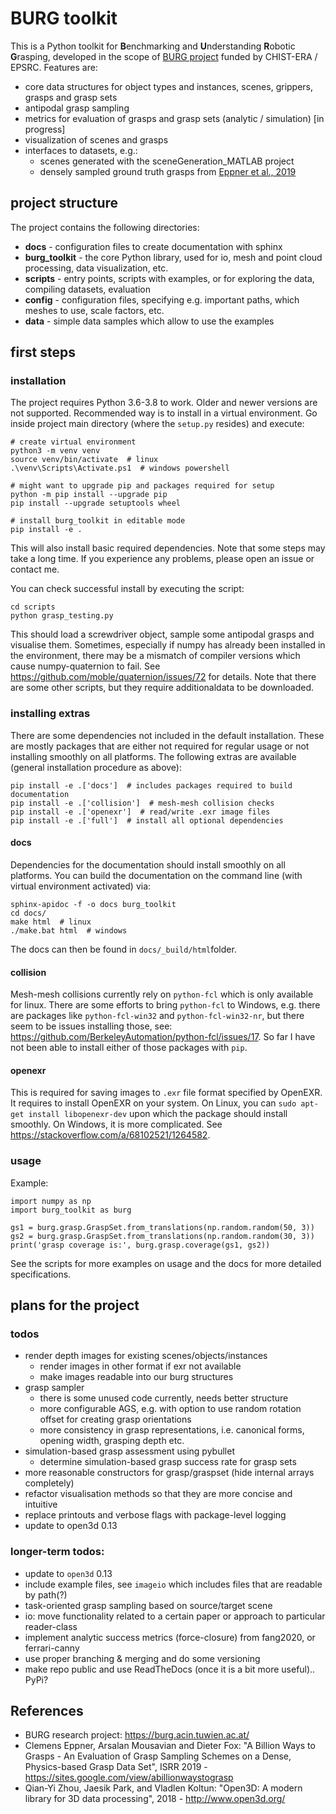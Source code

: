 # BURG toolkit

This is a Python toolkit for **B**enchmarking and **U**nderstanding **R**obotic **G**rasping, developed 
in the scope of [BURG project](#references) funded by CHIST-ERA / EPSRC. Features are:
- core data structures for object types and instances, scenes, grippers, grasps and grasp sets
- antipodal grasp sampling
- metrics for evaluation of grasps and grasp sets (analytic / simulation) [in progress]
- visualization of scenes and grasps
- interfaces to datasets, e.g.:
  - scenes generated with the sceneGeneration_MATLAB project
  - densely sampled ground truth grasps from [Eppner et al., 2019](#references)

## project structure

The project contains the following directories:
- **docs** - configuration files to create documentation with sphinx
- **burg_toolkit** - the core Python library, used for io, mesh and point cloud processing, data visualization, etc.
- **scripts** - entry points, scripts with examples, or for exploring the data, compiling datasets, evaluation
- **config** - configuration files, specifying e.g. important paths, which meshes to use, scale factors, etc.
- **data** - simple data samples which allow to use the examples

## first steps

### installation

The project requires Python 3.6-3.8 to work.
Older and newer versions are not supported.
Recommended way is to install in a virtual environment.
Go inside project main directory (where the `setup.py` resides) and execute:

```
# create virtual environment
python3 -m venv venv
source venv/bin/activate  # linux
.\venv\Scripts\Activate.ps1  # windows powershell

# might want to upgrade pip and packages required for setup
python -m pip install --upgrade pip
pip install --upgrade setuptools wheel

# install burg_toolkit in editable mode
pip install -e .
```
This will also install basic required dependencies. 
Note that some steps may take a long time.
If you experience any problems, please open an issue or contact me.

You can check successful install by executing the script:
```
cd scripts
python grasp_testing.py
```

This should load a screwdriver object, sample some antipodal grasps and visualise them.
Sometimes, especially if numpy has already been installed in the environment, there may be a mismatch of compiler versions which cause numpy-quaternion to fail. See https://github.com/moble/quaternion/issues/72 for details.
Note that there are some other scripts, but they require additionaldata to be downloaded.

### installing extras

There are some dependencies not included in the default installation.
These are mostly packages that are either not required for regular usage or not installing smoothly on all platforms.
The following extras are available (general installation procedure as above):
```
pip install -e .['docs']  # includes packages required to build documentation
pip install -e .['collision']  # mesh-mesh collision checks
pip install -e .['openexr']  # read/write .exr image files
pip install -e .['full']  # install all optional dependencies
```

#### docs

Dependencies for the documentation should install smoothly on all platforms.
You can build the documentation on the command line (with virtual environment activated) via:

```
sphinx-apidoc -f -o docs burg_toolkit
cd docs/
make html  # linux
./make.bat html  # windows
```

The docs can then be found in `docs/_build/html`folder.


#### collision

Mesh-mesh collisions currently rely on `python-fcl` which is only available for linux.
There are some efforts to bring `python-fcl` to Windows, e.g. there are packages like
`python-fcl-win32` and `python-fcl-win32-nr`, but there seem to be issues installing those, see:
 https://github.com/BerkeleyAutomation/python-fcl/issues/17.
So far I have not been able to install either of those packages with `pip`.

#### openexr

This is required for saving images to `.exr` file format specified by OpenEXR.
It requires to install OpenEXR on your system.
On Linux, you can `sudo apt-get install libopenexr-dev` upon which the package should install smoothly.
On Windows, it is more complicated.
See https://stackoverflow.com/a/68102521/1264582.

### usage

Example:

```
import numpy as np
import burg_toolkit as burg

gs1 = burg.grasp.GraspSet.from_translations(np.random.random(50, 3))
gs2 = burg.grasp.GraspSet.from_translations(np.random.random(30, 3))
print('grasp coverage is:', burg.grasp.coverage(gs1, gs2))
```

See the scripts for more examples on usage and the docs for more detailed specifications.


## plans for the project
### todos
- render depth images for existing scenes/objects/instances
  - render images in other format if exr not available
  - make images readable into our burg structures
- grasp sampler
    - there is some unused code currently, needs better structure
    - more configurable AGS, e.g. with option to use random rotation offset for creating grasp orientations
    - more consistency in grasp representations, i.e. canonical forms, opening width, grasping depth etc.
- simulation-based grasp assessment using pybullet
    - determine simulation-based grasp success rate for grasp sets
- more reasonable constructors for grasp/graspset (hide internal arrays completely)
- refactor visualisation methods so that they are more concise and intuitive
- replace printouts and verbose flags with package-level logging
- update to open3d 0.13

### longer-term todos:
- update to `open3d` 0.13
- include example files, see `imageio` which includes files that are readable by path(?)
- task-oriented grasp sampling based on source/target scene
- io: move functionality related to a certain paper or approach to particular reader-class
- implement analytic success metrics (force-closure) from fang2020, or ferrari-canny
- use proper branching & merging and do some versioning
- make repo public and use ReadTheDocs (once it is a bit more useful).. PyPi?

## References

- BURG research project: https://burg.acin.tuwien.ac.at/
- Clemens Eppner, Arsalan Mousavian and Dieter Fox: "A Billion Ways to Grasps - An Evaluation of Grasp Sampling Schemes on a Dense, Physics-based Grasp Data Set", ISRR 2019 - https://sites.google.com/view/abillionwaystograsp
- Qian-Yi Zhou, Jaesik Park, and Vladlen Koltun: "Open3D: A modern library for 3D data processing", 2018 - http://www.open3d.org/
